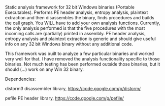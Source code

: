 
Static analysis framework for 32 bit Windows binaries (Portable Executables).
Performs PE header analysis, entropy analysis, plaintext extraction
and then disassembles the binary, finds procedures and builds the call
graph. You WILL have to add your own analysis functions. Currently, the only
analysis performed is that the five procedures with the most incoming calls are (partially)
printed in assembly. PE header analysis, entropy analysis and plaintext extraction is generic and should
give useful info on any 32 bit Windows binary without any additional code.

This framework was built to analyze a few particular binaries and worked very well for that.
I have removed the analysis functionality specific to those binaries. Not much testing has been performed
outside those binaries, but it should (...) work on any Win 32 binary.

Dependencies:

distorm3 disassembler library, https://code.google.com/p/distorm/

pefile PE header library, https://code.google.com/p/pefile/
